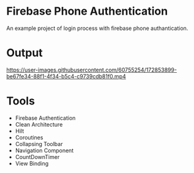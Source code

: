 # Firebase Phone Authentication
An example project of login process with firebase phone authantication.

# Output


https://user-images.githubusercontent.com/60755254/172853899-be67fe34-88f1-4f34-b5c4-c9739cdb81f0.mp4


# Tools

+ Firebase Authentication 
+ Clean Architecture
+ Hilt 
+ Coroutines
+ Collapsing Toolbar
+ Navigation Component
+ CountDownTimer
+ View Binding 
